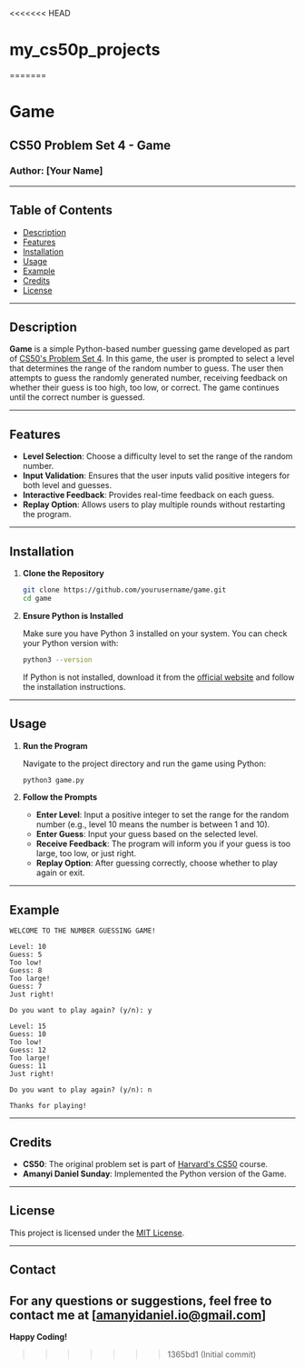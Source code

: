 <<<<<<< HEAD
# my_cs50p_projects
=======
# Game

## CS50 Problem Set 4 - Game

### Author: [Your Name]

---

## Table of Contents

- [Description](#description)
- [Features](#features)
- [Installation](#installation)
- [Usage](#usage)
- [Example](#example)
- [Credits](HarvardCS50)
- [License](#license)

---

## Description

**Game** is a simple Python-based number guessing game developed as part of [CS50's Problem Set 4](https://cs50.harvard.edu/x/2023/psets/4/). In this game, the user is prompted to select a level that determines the range of the random number to guess. The user then attempts to guess the randomly generated number, receiving feedback on whether their guess is too high, too low, or correct. The game continues until the correct number is guessed.

---

## Features

- **Level Selection**: Choose a difficulty level to set the range of the random number.
- **Input Validation**: Ensures that the user inputs valid positive integers for both level and guesses.
- **Interactive Feedback**: Provides real-time feedback on each guess.
- **Replay Option**: Allows users to play multiple rounds without restarting the program.

---

## Installation

1. **Clone the Repository**

   ```bash
   git clone https://github.com/yourusername/game.git
   cd game
   ```

2. **Ensure Python is Installed**

   Make sure you have Python 3 installed on your system. You can check your Python version with:

   ```bash
   python3 --version
   ```

   If Python is not installed, download it from the [official website](https://www.python.org/downloads/) and follow the installation instructions.

---

## Usage

1. **Run the Program**

   Navigate to the project directory and run the game using Python:

   ```bash
   python3 game.py
   ```

2. **Follow the Prompts**

   - **Enter Level**: Input a positive integer to set the range for the random number (e.g., level 10 means the number is between 1 and 10).
   - **Enter Guess**: Input your guess based on the selected level.
   - **Receive Feedback**: The program will inform you if your guess is too large, too low, or just right.
   - **Replay Option**: After guessing correctly, choose whether to play again or exit.

---

## Example

```
WELCOME TO THE NUMBER GUESSING GAME!

Level: 10
Guess: 5
Too low!
Guess: 8
Too large!
Guess: 7
Just right!

Do you want to play again? (y/n): y

Level: 15
Guess: 10
Too low!
Guess: 12
Too large!
Guess: 11
Just right!

Do you want to play again? (y/n): n

Thanks for playing!
```

---

## Credits

- **CS50**: The original problem set is part of [Harvard's CS50](https://cs50.harvard.edu/x/2023/) course.
- **Amanyi Daniel Sunday**: Implemented the Python version of the Game.

---

## License

This project is licensed under the [MIT License](LICENSE).

---

## Contact

## For any questions or suggestions, feel free to contact me at [amanyidaniel.io@gmail.com]

**Happy Coding!**
>>>>>>> 1365bd1 (Initial commit)
